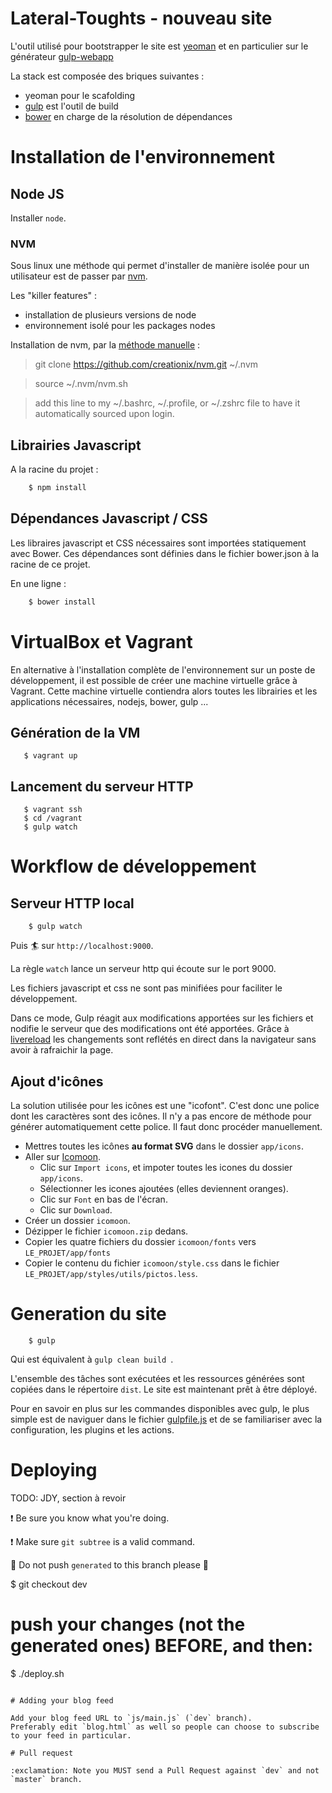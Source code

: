 # Lateral-Toughts - nouveau site


L'outil utilisé pour bootstrapper le site est [yeoman](http://yeoman.io/) et en particulier sur le générateur [gulp-webapp](https://github.com/yeoman/generator-gulp-webapp)

La stack est composée des briques suivantes :
 * yeoman pour le scafolding
 * [gulp](http://gulpjs.com/) est l'outil de build
 * [bower](http://bower.io/) en charge de la résolution de dépendances


# Installation de l'environnement

## Node JS

Installer `node`.


### NVM

Sous linux une méthode qui permet d'installer de manière isolée pour un utilisateur est de passer par [nvm](https://github.com/creationix/nvm).

Les "killer features" :
 * installation de plusieurs versions de node 
 * environnement isolé pour les packages nodes

Installation de nvm, par la [méthode manuelle](https://github.com/creationix/nvm#manual-install) :

> git clone https://github.com/creationix/nvm.git ~/.nvm

> source ~/.nvm/nvm.sh

> add this line to my ~/.bashrc, ~/.profile, or ~/.zshrc file to have it automatically sourced upon login.



## Librairies Javascript

A la racine du projet :

``` bash
    $ npm install
```


## Dépendances Javascript / CSS

Les libraires javascript et CSS nécessaires sont importées statiquement avec Bower.
Ces dépendances sont définies dans le fichier bower.json à la racine de ce projet.

En une ligne :

``` bash
    $ bower install
```

# VirtualBox et Vagrant

En alternative à l'installation complète de l'environnement sur un poste de développement, il est possible de créer une machine virtuelle grâce à Vagrant.
Cette machine virtuelle contiendra alors toutes les librairies et les applications nécessaires, nodejs, bower, gulp ...

## Génération de la VM

```
   $ vagrant up
```

## Lancement du serveur HTTP

```
   $ vagrant ssh
   $ cd /vagrant
   $ gulp watch
```

# Workflow de développement

## Serveur HTTP local
```
    $ gulp watch
```

Puis :surfer: sur `http://localhost:9000`.

La règle ```watch``` lance un serveur http qui écoute sur le port 9000.

Les fichiers javascript et css ne sont pas minifiées pour faciliter le développement.

Dans ce mode, Gulp réagit aux modifications apportées sur les fichiers et nodifie le serveur que des modifications ont été apportées. Grâce à [livereload](http://livereload.com/) les changements sont reflétés en direct dans la navigateur sans avoir à rafraichir la page.

## Ajout d'icônes

La solution utilisée pour les icônes est une "icofont". C'est donc une police dont les caractères sont des icônes.
Il n'y a pas encore de méthode pour générer automatiquement cette police. Il faut donc procéder manuellement.

* Mettres toutes les icônes **au format SVG** dans le dossier ```app/icons```.
* Aller sur [Icomoon](http://icomoon.io/app/#/select).
    * Clic sur ```Import icons```, et impoter toutes les icones du dossier ```app/icons```.
    * Sélectionner les icones ajoutées (elles deviennent oranges).
    * Clic sur ```Font``` en bas de l'écran.
    * Clic sur ```Download```.
* Créer un dossier ```icomoon```.
* Dézipper le fichier ```icomoon.zip``` dedans.
* Copier les quatre fichiers du dossier ```icomoon/fonts``` vers ```LE_PROJET/app/fonts```
* Copier le contenu du fichier ```icomoon/style.css``` dans le fichier ```LE_PROJET/app/styles/utils/pictos.less```.

# Generation du site


```
    $ gulp
```

Qui est équivalent à ```gulp clean build ```.

L'ensemble des tâches sont exécutées et les ressources générées sont copiées dans le répertoire ```dist```. Le site est maintenant prêt à être déployé.

Pour en savoir en plus sur les commandes disponibles avec gulp, le plus simple est de naviguer dans le fichier [gulpfile.js](gulpfile.js) et de se familiariser avec la configuration, les plugins et les actions.


# Deploying

TODO: JDY, section à revoir

:exclamation: Be sure you know what you're doing.

:exclamation: Make sure `git subtree` is a valid command.

:poop: Do not push `generated` to this branch please :poop:

 $ git checkout dev
 # push your changes (not the generated ones) BEFORE, and then:
 $ ./deploy.sh
```

# Adding your blog feed

Add your blog feed URL to `js/main.js` (`dev` branch).
Preferably edit `blog.html` as well so people can choose to subscribe to your feed in particular.

# Pull request

:exclamation: Note you MUST send a Pull Request against `dev` and not `master` branch.

